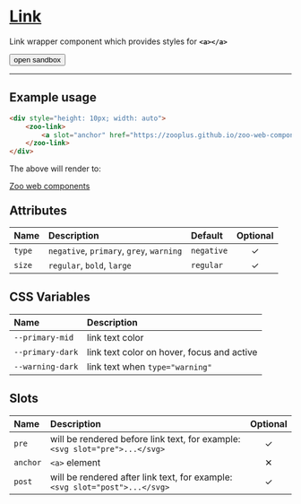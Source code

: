 # [Link](#link)

Link wrapper component which provides styles for **`<a></a>`**

<zoo-button class="sandbox-btn">
	<button type="button" onclick="openSandbox('zoo-link')">open sandbox</button>
</zoo-button>
<template id="zoo-link-template">
	<form>
		<zoo-select>
			<label slot="label">Type</label>
			<select slot="select" data-type="attr" data-attrname="type">
				<option value="">none</option>
				<option value="negative">negative</option>
				<option value="primary">primary</option>
				<option value="grey">grey</option>
				<option value="warning">warning</option>
			</select>
		</zoo-select>
		<zoo-select>
			<label slot="label">Size</label>
			<select slot="select" data-type="attr" data-attrname="size">
				<option value="">none</option>
				<option value="regular">regular</option>
				<option value="bold">bold</option>
				<option value="large">large</option>
			</select>
		</zoo-select>
		<zoo-input>
			<label slot="label">--primary-mid CSS Custom Property</label>
			<input slot="input" type="color" data-type="css" data-cssname="--primary-mid">
		</zoo-input>
		<zoo-input>
			<label slot="label">--primary-dark CSS Custom Property</label>
			<input slot="input" type="color" data-type="css" data-cssname="--primary-dark">
		</zoo-input>
		<zoo-input>
			<label slot="label">--warning-dark CSS Custom Property</label>
			<input slot="input" type="color" data-type="css" data-cssname="--warning-dark">
		</zoo-input>
		<zoo-input>
			<label slot="label">Pre slot</label>
			<textarea slot="input" data-type="slot" data-slotname="pre"><svg slot="pre" height="24" width="24" viewBox="0 0 25 25">
    <path d="M12 15.75a1.125 1.125 0 11.001 2.25A1.125 1.125 0 0112 15.75zm.75-2.25a.75.75 0 11-1.5 0V5.25a.75.75 0 111.5 0v8.25zm7.205-9.455l.53-.53c4.687 4.686 4.687 12.284 0 16.97-4.686 4.687-12.284 4.687-16.97 0-4.687-4.686-4.687-12.284 0-16.97 4.686-4.687 12.284-4.687 16.97 0l-.53.53zm0 0l-.53.53c-4.1-4.1-10.75-4.1-14.85 0s-4.1 10.75 0 14.85 10.75 4.1 14.85 0 4.1-10.75 0-14.85l.53-.53z"/>
</svg></textarea>
		</zoo-input>
		<zoo-input>
			<label slot="label">Achor slot</label>
			<textarea slot="input" data-type="slot" data-slotname="anchor"><a slot="anchor" style="text-align:center" href="https://zooplus.github.io/zoo-web-components/">Zoo web components</a></textarea>
		</zoo-input>
		<zoo-input>
			<label slot="label">Post slot</label>
			<textarea slot="input" data-type="slot" data-slotname="post"><svg slot="post" height="24" width="24" viewBox="0 -2 55 75">
	<path d="M30.7 53.3c-.8 3.7-1.4 5.6-2.6 7-2.5 2.4-5.6 1.8-8.1-.7a8.9 8.9 0 01-2.7-4.6s0-2.2-3-4.8c-2.6-3-4.8-3-4.8-3-2.7-.9-3.4-1.6-4.5-2.7-2.5-2.5-3.2-5.5-.7-8 1.3-1.3 3.2-1.8 7-2.7 0 0 7.2-1.8 11.8-1.5a10 10 0 015.7 2.6l.8.8s2.6 2.6 2.7 5.8c0 4.5-1.6 11.8-1.6 11.8z"/>
	<path class="fade-in" d="M14.5 28.8c2.8 1 6.4-1.7 8-6s.6-8.9-2.2-10-6.4 1.8-8 6.1c-1.6 4.4-.7 8.8 2.2 9.9z"/>
	<path class="fade-in fade-in--two" d="M26.1 26.2c2.7 2.6 8 1.4 12.2-2.7s5.2-9.5 2.6-12.1-8-1.4-12.1 2.6-5.3 9.6-2.7 12.2z"/>
	<path class="fade-in fade-in--three" d="M37.2 37.2c2.6 2.6 8 1.4 12-2.7s5.3-9.5 2.7-12S44 21 39.8 25c-4 4-5.3 9.5-2.6 12z"/>
	<path class="fade-in fade-in--four" d="M50.4 43c-1-2.8-5.4-3.8-9.8-2.2s-7 5.3-6 8c1 2.9 5.4 3.9 9.8 2.2s7-5.2 6-8z"/>
</svg></textarea>
		</zoo-input>
		<h3>Rendered output</h3>
		<output>
<zoo-link>
	<svg slot="pre" height="24" width="24" viewBox="0 0 25 25">
		<path d="M12 15.75a1.125 1.125 0 11.001 2.25A1.125 1.125 0 0112 15.75zm.75-2.25a.75.75 0 11-1.5 0V5.25a.75.75 0 111.5 0v8.25zm7.205-9.455l.53-.53c4.687 4.686 4.687 12.284 0 16.97-4.686 4.687-12.284 4.687-16.97 0-4.687-4.686-4.687-12.284 0-16.97 4.686-4.687 12.284-4.687 16.97 0l-.53.53zm0 0l-.53.53c-4.1-4.1-10.75-4.1-14.85 0s-4.1 10.75 0 14.85 10.75 4.1 14.85 0 4.1-10.75 0-14.85l.53-.53z"/>
	</svg>
	<a slot="anchor" style="text-align:center" href="https://zooplus.github.io/zoo-web-components/">Zoo web components</a>
	<svg slot="post" height="24" width="24" viewBox="0 -2 55 75">
		<path d="M30.7 53.3c-.8 3.7-1.4 5.6-2.6 7-2.5 2.4-5.6 1.8-8.1-.7a8.9 8.9 0 01-2.7-4.6s0-2.2-3-4.8c-2.6-3-4.8-3-4.8-3-2.7-.9-3.4-1.6-4.5-2.7-2.5-2.5-3.2-5.5-.7-8 1.3-1.3 3.2-1.8 7-2.7 0 0 7.2-1.8 11.8-1.5a10 10 0 015.7 2.6l.8.8s2.6 2.6 2.7 5.8c0 4.5-1.6 11.8-1.6 11.8z"/>
		<path class="fade-in" d="M14.5 28.8c2.8 1 6.4-1.7 8-6s.6-8.9-2.2-10-6.4 1.8-8 6.1c-1.6 4.4-.7 8.8 2.2 9.9z"/>
		<path class="fade-in fade-in--two" d="M26.1 26.2c2.7 2.6 8 1.4 12.2-2.7s5.2-9.5 2.6-12.1-8-1.4-12.1 2.6-5.3 9.6-2.7 12.2z"/>
		<path class="fade-in fade-in--three" d="M37.2 37.2c2.6 2.6 8 1.4 12-2.7s5.3-9.5 2.7-12S44 21 39.8 25c-4 4-5.3 9.5-2.6 12z"/>
		<path class="fade-in fade-in--four" d="M50.4 43c-1-2.8-5.4-3.8-9.8-2.2s-7 5.3-6 8c1 2.9 5.4 3.9 9.8 2.2s7-5.2 6-8z"/>
	</svg>
</zoo-link>
		</output>
		<h3>HTML code</h3>
		<div style="height: 10px; width: auto">
			<pre class=" language-html"><code></code></pre>
		</div>
	</form>
</template>

***

## Example usage

```HTML
<div style="height: 10px; width: auto">
	<zoo-link>
		<a slot="anchor" href="https://zooplus.github.io/zoo-web-components/">Zoo web components</a>
	</zoo-link>
</div>
```

The above will render to:

<div style="height: 10px; width: auto">
	<zoo-link>
		<a slot="anchor" href="https://zooplus.github.io/zoo-web-components/">Zoo web components</a>
	</zoo-link>
</div>

## Attributes

| **Name** | **Description**                          | **Default** | **Optional** |
| :------- | :--------------------------------------- | :---------- | :----------: |
| `type`   | `negative`, `primary`, `grey`, `warning` | `negative`  |   &#10003;   |
| `size`   | `regular`, `bold`, `large`               | `regular`   |   &#10003;   |

## CSS Variables

| **Name**         | **Description**                            |
| :--------------- | :----------------------------------------- |
| `--primary-mid`  | link text color                            |
| `--primary-dark` | link text color on hover, focus and active |
| `--warning-dark` | link text when `type="warning"`            |

## Slots

| **Name** | **Description**                                                             | **Optional** |
| :------- | :-------------------------------------------------------------------------- | :----------: |
| `pre`    | will be rendered before link text, for example: `<svg slot="pre">...</svg>` |   &#10003;   |
| `anchor` | `<a>` element                                                               |   &#10005;   |
| `post`   | will be rendered after link text, for example: `<svg slot="post">...</svg>` |   &#10003;   |
